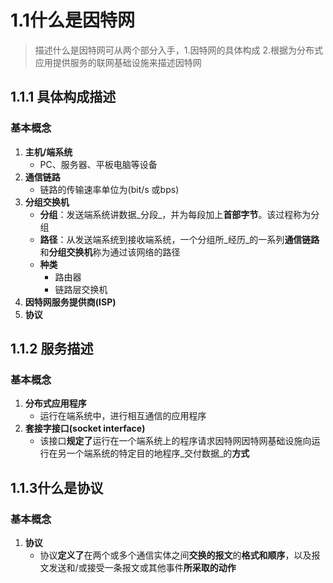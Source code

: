 # 1.1什么是因特网

> 描述什么是因特网可从两个部分入手，1.因特网的具体构成 2.根据为分布式应用提供服务的联网基础设施来描述因特网

## 1.1.1 具体构成描述

### 基本概念

1. **主机/端系统**
   * PC、服务器、平板电脑等设备
2. **通信链路**
   * 链路的传输速率单位为\(bit/s 或bps\)
3. **分组交换机**
   * **分组**：发送端系统讲数据_分段_，并为每段加上**首部字节**。该过程称为分组
   * **路径**：从发送端系统到接收端系统，一个分组所_经历_的一系列**通信链路**和**分组交换机**称为通过该网络的路径
   * **种类**
     * 路由器
     * 链路层交换机
4. **因特网服务提供商\(ISP\)**
5. **协议**

## 1.1.2 服务描述

### 基本概念

1. **分布式应用程序**
   * 运行在端系统中，进行相互通信的应用程序
2. **套接字接口\(socket interface\)**
   * 该接口**规定了**运行在一个端系统上的程序请求因特网因特网基础设施向运行在另一个端系统的特定目的地程序_交付数据_的**方式**

## 1.1.3什么是协议

### 基本概念

1. **协议**
   * 协议**定义了**在两个或多个通信实体之间**交换的报文**的**格式和顺序**，以及报文发送和/或接受一条报文或其他事件**所采取的动作**

